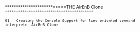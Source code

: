 ***************************THE AirBnB Clone *****************************************

	01 - Creating the Console Support for line-oriented command interpreter AirBnB Clone
